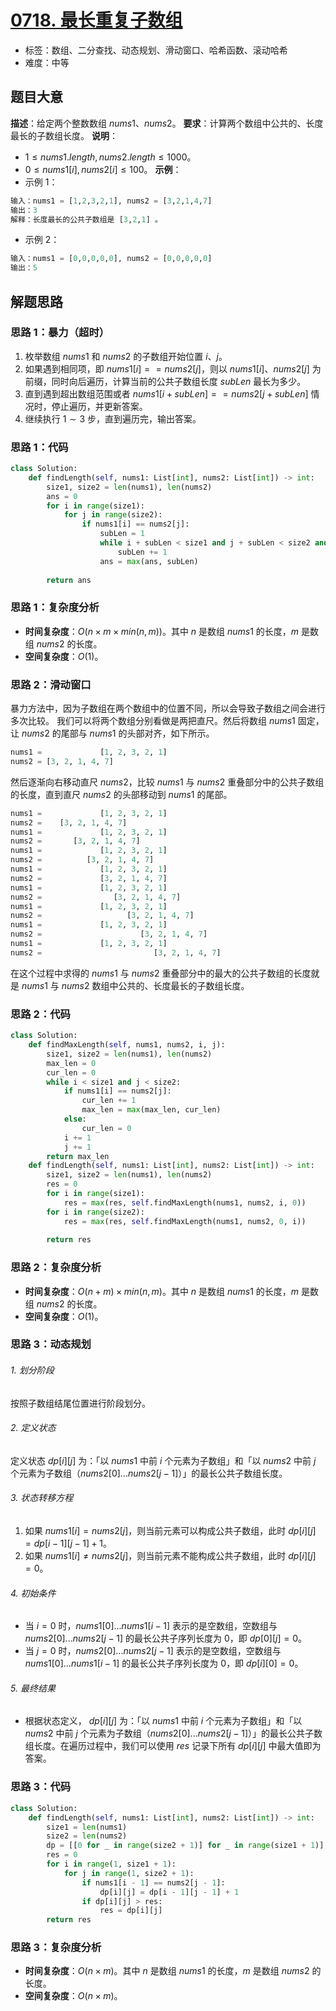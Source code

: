 # [0718. 最长重复子数组](https://leetcode.cn/problems/maximum-length-of-repeated-subarray/)
- 标签：数组、二分查找、动态规划、滑动窗口、哈希函数、滚动哈希
- 难度：中等
## 题目大意
**描述**：给定两个整数数组 $nums1$、$nums2$。
**要求**：计算两个数组中公共的、长度最长的子数组长度。
**说明**：
- $1 \le nums1.length, nums2.length \le 1000$。
- $0 \le nums1[i], nums2[i] \le 100$。
**示例**：
- 示例 1：
```python
输入：nums1 = [1,2,3,2,1], nums2 = [3,2,1,4,7]
输出：3
解释：长度最长的公共子数组是 [3,2,1] 。
```
- 示例 2：
```python
输入：nums1 = [0,0,0,0,0], nums2 = [0,0,0,0,0]
输出：5
```
## 解题思路
### 思路 1：暴力（超时）
1. 枚举数组 $nums1$ 和 $nums2$ 的子数组开始位置 $i$、$j$。
2. 如果遇到相同项，即 $nums1[i] == nums2[j]$，则以 $nums1[i]$、$nums2[j]$ 为前缀，同时向后遍历，计算当前的公共子数组长度 $subLen$ 最长为多少。
3. 直到遇到超出数组范围或者 $nums1[i + subLen] == nums2[j + subLen]$ 情况时，停止遍历，并更新答案。
4. 继续执行 $1 \sim 3$ 步，直到遍历完，输出答案。
### 思路 1：代码
```python
class Solution:
    def findLength(self, nums1: List[int], nums2: List[int]) -> int:
        size1, size2 = len(nums1), len(nums2)
        ans = 0
        for i in range(size1):
            for j in range(size2):
                if nums1[i] == nums2[j]:
                    subLen = 1
                    while i + subLen < size1 and j + subLen < size2 and nums1[i + subLen] == nums2[j + subLen]:
                        subLen += 1
                    ans = max(ans, subLen)
        
        return ans
```
### 思路 1：复杂度分析
- **时间复杂度**：$O(n \times m \times min(n, m))$。其中 $n$ 是数组 $nums1$ 的长度，$m$ 是数组 $nums2$ 的长度。
- **空间复杂度**：$O(1)$。
### 思路 2：滑动窗口
暴力方法中，因为子数组在两个数组中的位置不同，所以会导致子数组之间会进行多次比较。
我们可以将两个数组分别看做是两把直尺。然后将数组 $nums1$ 固定， 让 $nums2$ 的尾部与 $nums1$ 的头部对齐，如下所示。
```python
nums1 =             [1, 2, 3, 2, 1]
nums2 = [3, 2, 1, 4, 7]
```
然后逐渐向右移动直尺 $nums2$，比较 $nums1$ 与 $nums2$ 重叠部分中的公共子数组的长度，直到直尺 $nums2$ 的头部移动到 $nums1$ 的尾部。
```python
nums1 =             [1, 2, 3, 2, 1]
nums2 =    [3, 2, 1, 4, 7]
nums1 =             [1, 2, 3, 2, 1]
nums2 =       [3, 2, 1, 4, 7]
nums1 =             [1, 2, 3, 2, 1]
nums2 =          [3, 2, 1, 4, 7]
nums1 =             [1, 2, 3, 2, 1]
nums2 =             [3, 2, 1, 4, 7]
nums1 =             [1, 2, 3, 2, 1]
nums2 =                [3, 2, 1, 4, 7]
nums1 =             [1, 2, 3, 2, 1]
nums2 =                   [3, 2, 1, 4, 7]
nums1 =             [1, 2, 3, 2, 1]
nums2 =                      [3, 2, 1, 4, 7]
nums1 =             [1, 2, 3, 2, 1]
nums2 =                         [3, 2, 1, 4, 7]
```
在这个过程中求得的 $nums1$ 与 $nums2$ 重叠部分中的最大的公共子数组的长度就是 $nums1$ 与 $nums2$ 数组中公共的、长度最长的子数组长度。
### 思路 2：代码
```python
class Solution:
    def findMaxLength(self, nums1, nums2, i, j):
        size1, size2 = len(nums1), len(nums2)
        max_len = 0
        cur_len = 0
        while i < size1 and j < size2:
            if nums1[i] == nums2[j]:
                cur_len += 1
                max_len = max(max_len, cur_len)
            else:
                cur_len = 0
            i += 1
            j += 1
        return max_len
    def findLength(self, nums1: List[int], nums2: List[int]) -> int:
        size1, size2 = len(nums1), len(nums2)
        res = 0
        for i in range(size1):
            res = max(res, self.findMaxLength(nums1, nums2, i, 0))
        for i in range(size2):
            res = max(res, self.findMaxLength(nums1, nums2, 0, i))
        
        return res
```
### 思路 2：复杂度分析
- **时间复杂度**：$O(n + m) \times min(n, m)$。其中 $n$ 是数组 $nums1$ 的长度，$m$ 是数组 $nums2$ 的长度。
- **空间复杂度**：$O(1)$。
### 思路 3：动态规划
###### 1. 划分阶段
按照子数组结尾位置进行阶段划分。
###### 2. 定义状态
定义状态 $dp[i][j]$ 为：「以 $nums1$ 中前 $i$ 个元素为子数组」和「以 $nums2$ 中前 $j$ 个元素为子数组（$nums2[0]...nums2[j - 1]$）」的最长公共子数组长度。
###### 3. 状态转移方程
1. 如果 $nums1[i] = nums2[j]$，则当前元素可以构成公共子数组，此时 $dp[i][j] = dp[i - 1][j - 1] + 1$。
2. 如果 $nums1[i] \ne nums2[j]$，则当前元素不能构成公共子数组，此时 $dp[i][j] = 0$。
###### 4. 初始条件
- 当 $i = 0$ 时，$nums1[0]...nums1[i - 1]$ 表示的是空数组，空数组与 $nums2[0]...nums2[j - 1]$ 的最长公共子序列长度为 $0$，即 $dp[0][j] = 0$。
- 当 $j = 0$ 时，$nums2[0]...nums2[j - 1]$ 表示的是空数组，空数组与 $nums1[0]...nums1[i - 1]$ 的最长公共子序列长度为 $0$，即 $dp[i][0] = 0$。
###### 5. 最终结果
- 根据状态定义， $dp[i][j]$ 为：「以 $nums1$ 中前 $i$ 个元素为子数组」和「以 $nums2$ 中前 $j$ 个元素为子数组（$nums2[0]...nums2[j - 1]$）」的最长公共子数组长度。在遍历过程中，我们可以使用 $res$ 记录下所有 $dp[i][j]$ 中最大值即为答案。
### 思路 3：代码
```python
class Solution:
    def findLength(self, nums1: List[int], nums2: List[int]) -> int:
        size1 = len(nums1)
        size2 = len(nums2)
        dp = [[0 for _ in range(size2 + 1)] for _ in range(size1 + 1)]
        res = 0
        for i in range(1, size1 + 1):
            for j in range(1, size2 + 1):
                if nums1[i - 1] == nums2[j - 1]:
                    dp[i][j] = dp[i - 1][j - 1] + 1
                if dp[i][j] > res:
                    res = dp[i][j]
        return res
```
### 思路 3：复杂度分析
- **时间复杂度**：$O(n \times m)$。其中 $n$ 是数组 $nums1$ 的长度，$m$ 是数组 $nums2$ 的长度。
- **空间复杂度**：$O(n \times m)$。